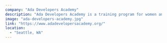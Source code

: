 ```yaml
---
company: "Ada Developers Academy"
description: "Ada Developers Academy is a training program for women and gender diverse people who want to become software developers."
image: "ada-developers-academy.jpg"
link: "https://www.adadevelopersacademy.org/"
location:
  - "Seattle, WA"
---
```

